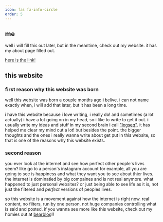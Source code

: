 ```yaml
---
icon: fas fa-info-circle
order: 5
---
```


## me

well i will fill this out later, but in the meantime, check out my website. it has my about page filled out. 

[here is the link!](https://jackpurrin.me/about)

## this website

### first reason why this website was born

well this website was born a couple months ago i belive. i can not name exactly when, i will add that later, but it has been a long time. 

i have this website because i love writing, i really do! and sometimes (a lot actually) i have a lot going on in my head, so i like to write to get it out. i usually write my ideas and stuff in my second brain i call ["logseq"](https://logseq.com). it has helped me clear my mind out a lot! but besides the point. the bigger thoughts and the ones i really wanna write about get put in this website, so that is one of the reasons why this website exists.

### second reason

you ever look at the internet and see how perfect other people's lives seem? like go to a person's instagram account for example, all you are going to see is happiness and what they want you to see about thier lives. the internet is dominatied by big compaines and is not real anymore. what happened to just personal websites? or just being able to see life as it is, not just the filtered and _perfect_ versions of peoples lives.

so this website is a movement against how the internet is right now. real content, no filters, run by one person, not huge companies controlling what is said and posted. if you wanna see more like this website, check out my homies out at [bearblog](https://bearblog.dev)!!
